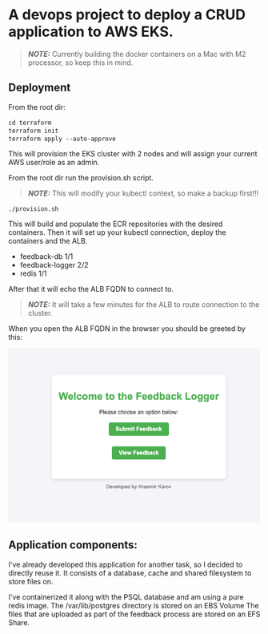# A devops project to deploy a CRUD application to AWS EKS. 

> **_NOTE:_**  Currently building the docker containers on a Mac with M2 processor, so keep this in mind.

## Deployment
From the root dir:

``` shell
cd terraform
terraform init
terraform apply --auto-approve
```

This will provision the EKS cluster with 2 nodes and will assign your current AWS user/role as an admin.


From the root dir run the provision.sh script. 

> **_NOTE:_**  This will modify your kubectl context, so make a backup first!!!
``` shell
./provision.sh
```

This will build and populate the ECR repositories with the desired containers.
Then it will set up your kubectl connection, deploy the containers and the ALB. 
- feedback-db     1/1
- feedback-logger 2/2
- redis           1/1

After that it will echo the ALB FQDN to connect to. 
> **_NOTE:_**  It will take a few minutes for the ALB to route connection to the cluster. 


When you open the ALB FQDN in the browser you should be greeted by this:

![alt text](images/README/image.png)


## Application components:
I've already developed this application for another task, so I decided to directly reuse it. It consists of a database, cache and shared filesystem to store files on.

I've containerized it along with the PSQL database and am using a pure redis image.
The /var/lib/postgres directory is stored on an EBS Volume
The files that are uploaded as part of the feedback process are stored on an EFS Share. 
